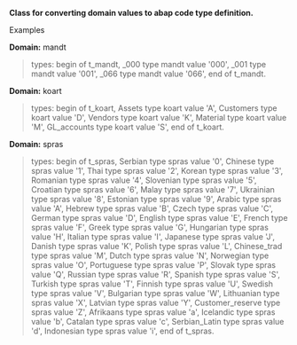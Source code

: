  **Class for converting domain values to abap code type definition.** 

Examples

**Domain:** mandt
>types: begin of t_mandt,
  _000 type mandt value '000',
  _001 type mandt value '001',
  _066 type mandt value '066',
end of t_mandt.

**Domain:** koart
>types: begin of t_koart,
  Assets type koart value 'A',
  Customers type koart value 'D',
  Vendors type koart value 'K',
  Material type koart value 'M',
  GL_accounts type koart value 'S',
end of t_koart.

**Domain:** spras
>types: begin of t_spras,
  Serbian type spras value '0',
  Chinese type spras value '1',
  Thai type spras value '2',
  Korean type spras value '3',
  Romanian type spras value '4',
  Slovenian type spras value '5',
  Croatian type spras value '6',
  Malay type spras value '7',
  Ukrainian type spras value '8',
  Estonian type spras value '9',
  Arabic type spras value 'A',
  Hebrew type spras value 'B',
  Czech type spras value 'C',
  German type spras value 'D',
  English type spras value 'E',
  French type spras value 'F',
  Greek type spras value 'G',
  Hungarian type spras value 'H',
  Italian type spras value 'I',
  Japanese type spras value 'J',
  Danish type spras value 'K',
  Polish type spras value 'L',
  Chinese_trad type spras value 'M',
  Dutch type spras value 'N',
  Norwegian type spras value 'O',
  Portuguese type spras value 'P',
  Slovak type spras value 'Q',
  Russian type spras value 'R',
  Spanish type spras value 'S',
  Turkish type spras value 'T',
  Finnish type spras value 'U',
  Swedish type spras value 'V',
  Bulgarian type spras value 'W',
  Lithuanian type spras value 'X',
  Latvian type spras value 'Y',
  Customer_reserve type spras value 'Z',
  Afrikaans type spras value 'a',
  Icelandic type spras value 'b',
  Catalan type spras value 'c',
  Serbian_Latin type spras value 'd',
  Indonesian type spras value 'i',
end of t_spras.
